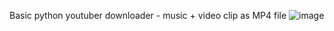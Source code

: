 Basic python youtuber downloader - music + video clip as MP4 file
![image](https://user-images.githubusercontent.com/104321476/211673354-1ceec283-310e-442c-84e2-a40768c37a4c.png)
